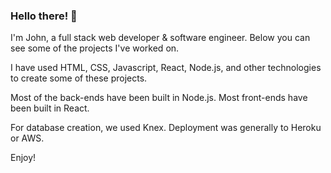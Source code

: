 ### Hello there! 👋

I'm John, a full stack web developer & software engineer. Below you can see some of the projects I've worked on. 

I have used HTML, CSS, Javascript, React, Node.js, and other technologies to create some of these projects. 

Most of the back-ends have been built in Node.js. Most front-ends have been built in React. 

For database creation, we used Knex. Deployment was generally to Heroku or AWS.

Enjoy!

<!--
**digitalmachines/digitalmachines** is a ✨ _special_ ✨ repository because its `README.md` (this file) appears on your GitHub profile.

Here are some ideas to get you started:

- 🔭 I’m currently working on ...
- 🌱 I’m currently learning ...
- 👯 I’m looking to collaborate on ...
- 🤔 I’m looking for help with ...
- 💬 Ask me about ...
- 📫 How to reach me: ...
- 😄 Pronouns: ...
- ⚡ Fun fact: ...
-->
